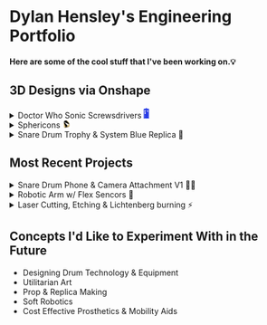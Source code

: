 # Dylan Hensley's Engineering Portfolio
#### Here are some of the cool stuff that I've been working on.💡

## 3D Designs via Onshape

<details><summary>Doctor Who Sonic Screwsdrivers <img src="DrWhoTARDIS.png" width="10"></summary>
<img src="Doctor Who.png" width="900">

##### Based on the iconic science-fiction show "Doctor Who," I created these 3D models of my favorite Sonic Screwdrivers and the "T.A.R.D.I.S." as depicted. These were the outcomes of my transition from using Solidworks to Onshape. I utilized this project to teach myself how to use a brand new C.A.D. Software, and to design things that I love.
 
https://cvilleschools.onshape.com/documents/2ab7a38df7d5208ccd618aef/w/beba64fce6e7ec1388fe2998/e/bdeb1cd44200468047b4a1dc T
https://cvilleschools.onshape.com/documents/a2151fb2690551bc6227931d/w/57b1698d8b48f226fb82d689/e/c68c5703a13fd22a9cdc44fe 12
https://cvilleschools.onshape.com/documents/1c710018c89fcb716df0b286/w/f38f1ada1442de1311e976ff/e/f6944ab9ccfd1551354115d2 11
https://cvilleschools.onshape.com/documents/d71b76a3197eee60caa26bba/w/abe896f621747cce543a7122/e/12e39ea9432635e24f6e526a 4/5
https://cvilleschools.onshape.com/documents/7ae925663ff74dfcfd4ea70a/w/1c32fa0b28d977891a92af9e/e/ca9b98336a741ddd30133bd4 4
https://cvilleschools.onshape.com/documents/29e6a0cb262464120fcfd941/w/1cceba70197076f9be485bcb/e/d4c90abe3bb668475efd92c5 9
https://cvilleschools.onshape.com/documents/faf47ef8cb47bf44ec8b4902/w/1d2710b6f6ca84e628ac5a50/e/11f29268d497e47a429aebc9 8
https://cvilleschools.onshape.com/documents/c8dcb1949227e1f387f9d663/w/2be866e5b85906407fb35b3f/e/d631d37ad02433839faaedd2 10
https://cvilleschools.onshape.com/documents/c6dee59c58b626428b77af93/w/67e2ea6620e4de4f2673361e/e/36cb70f89907529fc094bd91 6
https://cvilleschools.onshape.com/documents/e04d0278c5011dba23353c5b/w/1ebd32476fca5e6e3e5f45b0/e/364111da166f697d70c81f34 War
https://cvilleschools.onshape.com/documents/779596b1d1d432dcc2af3a03/w/d04b260e992902aff898d69d/e/ab70ad52fa4adb6e194f76f8 3
https://cvilleschools.onshape.com/documents/683ea5705be75d48dad65609/w/e4a09c21b4ca96f5aa27e857/e/09fdd7e5ef3741c1f31a9d5c 7
 
</details>
<details><summary>Sphericons <img src="Sphericon2.png" width="15"></summary>
<img src="Sphericons.png" width="900">
</details>
<details><summary>Snare Drum Trophy & System Blue Replica 🥁</summary>
<img src="Snare Drum.png" width="900">
</details>

## Most Recent Projects
<details><summary>Snare Drum Phone & Camera Attachment V1 📱🥁</summary>
<img src="Snare Attachment.png" width="500">
</details>
<details><summary>Robotic Arm w/ Flex Sencors 🦾</summary>
<img src="Robotic Arm.png" width="500">
</details>
<details><summary>Laser Cutting, Etching & Lichtenberg burning ⚡</summary>
<img src="Laser Cutter.jpg" width="750">
</details>

## Concepts I'd Like to Experiment With in the Future

- Designing Drum Technology & Equipment
- Utilitarian Art
- Prop & Replica Making
- Soft Robotics
- Cost Effective Prosthetics & Mobility Aids
